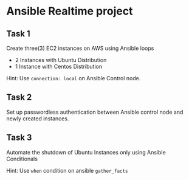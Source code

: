 # Ansible Realtime project

## Task 1

Create three(3) EC2 instances on AWS using Ansible loops
- 2 Instances with Ubuntu Distribution
- 1 Instance with Centos Distribution

Hint: Use `connection: local` on Ansible Control node.

## Task 2

Set up passwordless authentication between Ansible control node and newly created 
instances.

## Task 3

Automate the shutdown of Ubuntu Instances only using Ansible Conditionals

Hint: Use `when` condition on ansible `gather_facts`





